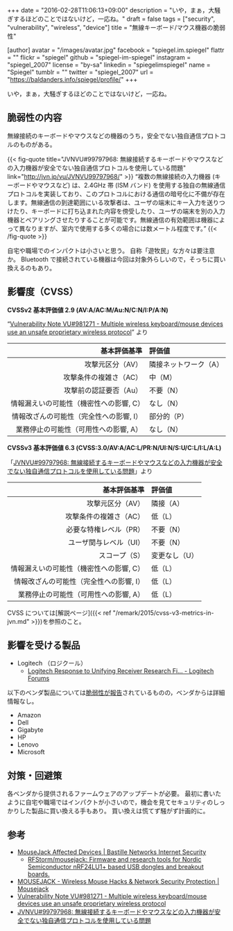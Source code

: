 +++
date = "2016-02-28T11:06:13+09:00"
description = "いや，まぁ，大騒ぎするほどのことではないけど，一応ね。"
draft = false
tags = ["security", "vulnerability", "wireless", "device"]
title = "無線キーボード/マウス機器の脆弱性"

[author]
  avatar = "/images/avatar.jpg"
  facebook = "spiegel.im.spiegel"
  flattr = ""
  flickr = "spiegel"
  github = "spiegel-im-spiegel"
  instagram = "spiegel_2007"
  license = "by-sa"
  linkedin = "spiegelimspiegel"
  name = "Spiegel"
  tumblr = ""
  twitter = "spiegel_2007"
  url = "https://baldanders.info/spiegel/profile/"
+++

いや，まぁ，大騒ぎするほどのことではないけど，一応ね。

## 脆弱性の内容

無線接続のキーボードやマウスなどの機器のうち，安全でない独自通信プロトコルのものがある。

{{< fig-quote title="JVNVU#99797968: 無線接続するキーボードやマウスなどの入力機器が安全でない独自通信プロトコルを使用している問題" link="http://jvn.jp/vu/JVNVU99797968/" >}}
<q>複数の無線接続の入力機器 (キーボードやマウスなど) は、2.4GHz 帯 (ISM バンド) を使用する独自の無線通信プロトコルを実装しており、このプロトコルにおける通信の暗号化に不備が存在します。無線通信の到達範囲にいる攻撃者は、ユーザの端末にキー入力を送りつけたり、キーボードに打ち込まれた内容を傍受したり、ユーザの端末を別の入力機器とペアリングさせたりすることが可能です。無線通信の有効範囲は機器によって異なりますが、室内で使用する多くの場合には数メートル程度です。</q>
{{< /fig-quote >}}

自宅や職場でのインパクトは小さいと思う。
自称「遊牧民」な方々は要注意か。
Bluetooth で接続されている機器は今回は対象外らしいので，そっちに買い換えるのもあり。

## 影響度（CVSS）

**CVSSv2 基本評価値 2.9 (AV:A/AC:M/Au:N/C:N/I:P/A:N)**

“[Vulnerability Note VU#981271 - Multiple wireless keyboard/mouse devices use an unsafe proprietary wireless protocol](https://www.kb.cert.org/vuls/id/981271)” より

| 基本評価基準                            | 評価値            |
|----------------------------------------:|:------------------|
| 攻撃元区分（AV）                        | 隣接ネットワーク（A） |
| 攻撃条件の複雑さ（AC）                  | 中（M）           |
| 攻撃前の認証要否（Au）                  | 不要（N）         |
| 情報漏えいの可能性（機密性への影響, C） | なし（N）         |
| 情報改ざんの可能性（完全性への影響, I） | 部分的（P）       |
| 業務停止の可能性（可用性への影響, A）   | なし（N）         |

**CVSSv3 基本評価値 6.3 (CVSS:3.0/AV:A/AC:L/PR:N/UI:N/S:U/C:L/I:L/A:L)**

「[JVNVU#99797968: 無線接続するキーボードやマウスなどの入力機器が安全でない独自通信プロトコルを使用している問題](http://jvn.jp/vu/JVNVU99797968/)」より

| 基本評価基準                            | 評価値            |
|----------------------------------------:|:------------------|
| 攻撃元区分（AV）                        | 隣接（A）         |
| 攻撃条件の複雑さ（AC）                  | 低（L）           |
| 必要な特権レベル（PR）                  | 不要（N）         |
| ユーザ関与レベル（UI）                  | 不要（N）         |
| スコープ（S）                           | 変更なし（U）     |
| 情報漏えいの可能性（機密性への影響, C） | 低（L）           |
| 情報改ざんの可能性（完全性への影響, I） | 低（L）           |
| 業務停止の可能性（可用性への影響, A）   | 低（L）           |

CVSS については[解説ページ]({{< ref "/remark/2015/cvss-v3-metrics-in-jvn.md" >}})を参照のこと。

## 影響を受ける製品

- Logitech （ロジクール）
    - [Logitech Response to Unifying Receiver Research Fi... - Logitech Forums](http://forums.logitech.com/t5/Mice-and-Pointing-Devices/Logitech-Response-to-Unifying-Receiver-Research-Findings/td-p/1493878)

以下のベンダ製品については[脆弱性が報告](https://github.com/RFStorm/mousejack/tree/master/doc/advisories)されているものの，ベンダからは詳細情報なし。

- Amazon
- Dell
- Gigabyte
- HP
- Lenovo
- Microsoft

## 対策・回避策

各ベンダから提供されるファームウェアのアップデートが必要。
最初に書いたように自宅や職場ではインパクトが小さいので，機会を見てセキュリティのしっかりした製品に買い換える手もあり。
買い換えは慌てず騒がず計画的に。

## 参考

- [MouseJack Affected Devices | Bastille Networks Internet Security](https://www.bastille.net/affected-devices)
    - [RFStorm/mousejack: Firmware and research tools for Nordic Semiconductor nRF24LU1+ based USB dongles and breakout boards.](https://github.com/rfstorm/mousejack)
- [MOUSEJACK - Wireless Mouse Hacks & Network Security Protection | Mousejack](https://www.mousejack.com/)
- [Vulnerability Note VU#981271 - Multiple wireless keyboard/mouse devices use an unsafe proprietary wireless protocol](https://www.kb.cert.org/vuls/id/981271)
- [JVNVU#99797968: 無線接続するキーボードやマウスなどの入力機器が安全でない独自通信プロトコルを使用している問題](http://jvn.jp/vu/JVNVU99797968/)
